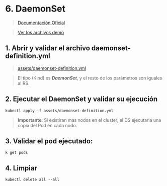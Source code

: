 # 6. DaemonSet <!-- omit in TOC -->

> [Documentación Oficial](https://kubernetes.io/docs/concepts/workloads/controllers/daemonset/)

> [Ver los archivos demo](./assets)

## 1. Abrir y validar el archivo daemonset-definition.yml

> [assets/daemonset-definition.yml](./assets/daemonset-definition.yml)

> El tipo (Kind) es ***DaemonSet***, y el resto de los parámetros son iguales al RS.

## 2. Ejecutar el DaemonSet y validar su ejecución
```vim
kubectl apply -f assets/daemonset-definition.yml
```

> **Importante**: Si existiran mas nodos en el cluster, el DS ejecutaria una copia del Pod en cada nodo.

## 3. Validar el pod ejecutado:
```vim
k get pods
```

## 4. Limpiar
```k
kubectl delete all --all
```
